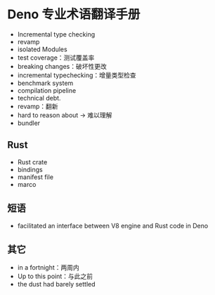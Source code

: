 # Deno 专业术语翻译手册

* Incremental type checking
* revamp
* isolated Modules
* test coverage：测试覆盖率
* breaking changes：破坏性更改
* incremental typechecking：增量类型检查
* benchmark system
* compilation pipeline
* technical debt.
* revamp：翻新
* hard to reason about -> 难以理解
* bundler
## Rust

* Rust crate
* bindings
* manifest file
* marco

## 短语

* facilitated an interface between V8 engine and Rust code in Deno

## 其它

* in a fortnight：两周内
* Up to this point：与此之前
* the dust had barely settled
